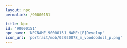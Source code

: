 ```yaml
---
layout: npc
permalink: /90000151

title: Npc
id: '90000151'
npc_name: 'NPCNAME_90000151_NAME:[F]Develop'
icon_url: 'portrait/mob/02020078_m_voodoodoll_p.png'
---
```

